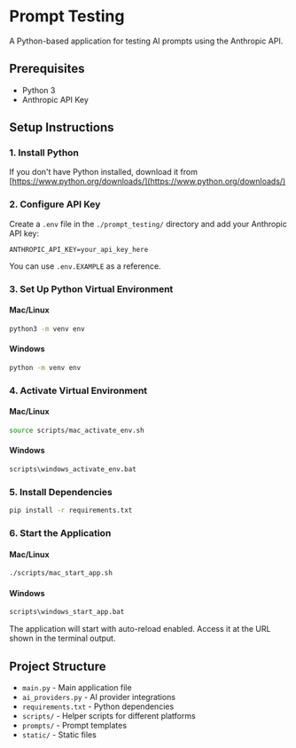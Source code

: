 # Prompt Testing

A Python-based application for testing AI prompts using the Anthropic API.

## Prerequisites

- Python 3
- Anthropic API Key

## Setup Instructions

### 1. Install Python

If you don't have Python installed, download it from [https://www.python.org/downloads/](https://www.python.org/downloads/)

### 2. Configure API Key

Create a `.env` file in the `./prompt_testing/` directory and add your Anthropic API key:

```
ANTHROPIC_API_KEY=your_api_key_here
```

You can use `.env.EXAMPLE` as a reference.

### 3. Set Up Python Virtual Environment

#### Mac/Linux

```bash
python3 -m venv env
```

#### Windows

```bash
python -m venv env
```

### 4. Activate Virtual Environment

#### Mac/Linux

```bash
source scripts/mac_activate_env.sh
```

#### Windows

```bash
scripts\windows_activate_env.bat
```

### 5. Install Dependencies

```bash
pip install -r requirements.txt
```

### 6. Start the Application

#### Mac/Linux

```bash
./scripts/mac_start_app.sh
```

#### Windows

```bash
scripts\windows_start_app.bat
```

The application will start with auto-reload enabled. Access it at the URL shown in the terminal output.

## Project Structure

- `main.py` - Main application file
- `ai_providers.py` - AI provider integrations
- `requirements.txt` - Python dependencies
- `scripts/` - Helper scripts for different platforms
- `prompts/` - Prompt templates
- `static/` - Static files
